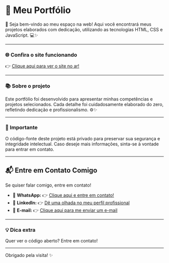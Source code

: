 # 🚀 Meu Portfólio

👋 Seja bem-vindo ao meu espaço na web! Aqui você encontrará meus projetos elaborados com dedicação, utilizando as tecnologias HTML, CSS e JavaScript. 💻✨

---

### 🌐 Confira o site funcionando

👉 [Clique aqui para ver o site no ar!](https://port-folio-1-0-git-main-lucas-silvas-projects-a08db18e.vercel.app/)

---

### 📚 Sobre o projeto

Este portfólio foi desenvolvido para apresentar minhas competências e projetos selecionados. Cada detalhe foi cuidadosamente elaborado do zero, refletindo dedicação e profissionalismo. ⚙️✨

---

### 🔐 Importante

O código-fonte deste projeto está privado para preservar sua segurança e integridade intelectual. Caso deseje mais informações, sinta-se à vontade para entrar em contato.

---

## 📬 Entre em Contato Comigo

Se quiser falar comigo, entre em contato!

- 💬  **WhatsApp:**  👉 [Clique aqui e entre em contato!](https://wa.me/5511930343236?text=Ol%C3%A1%2C%20Lucas%20gostaria%20de%20falar%20com%20voc%C3%AA%20%3F)
- 💼  **LinkedIn:**  👉 [Dê uma olhada no meu perfil profissional](https://www.linkedin.com/in/lucas-silva-ab6360365/)
- 📧  **E-mail:**    👉 [Clique aqui para me enviar um e-mail](https://mail.yahoo.com/d/compose/7629318242?.intl=br&.lang=pt-BR)

---

### 💡 Dica extra

Quer ver o código aberto? Entre em contato!

---

Obrigado pela visita! ✨
